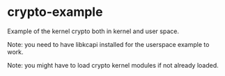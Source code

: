 # crypto-example
Example of the kernel crypto both in kernel and user space.

Note: you need to have libkcapi installed for the userspace example to work.

Note: you might have to load crypto kernel modules if not already loaded.
